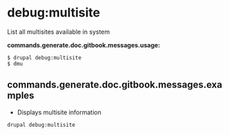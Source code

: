 # debug:multisite
List all multisites available in system

**commands.generate.doc.gitbook.messages.usage:**
```
$ drupal debug:multisite
$ dmu
```

## commands.generate.doc.gitbook.messages.examples
* Displays multisite information
```
drupal debug:multisite
```
